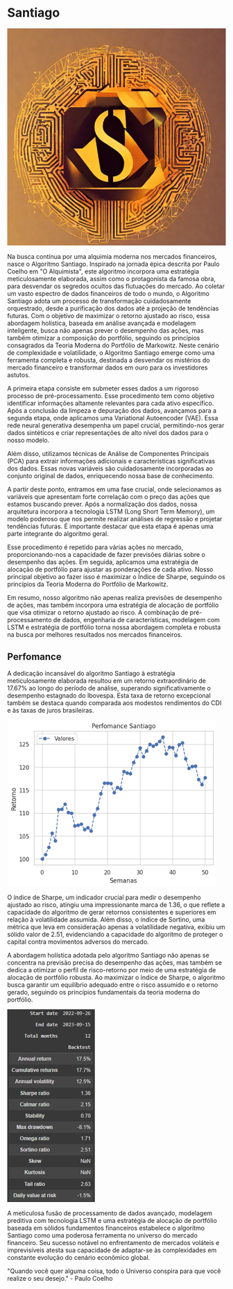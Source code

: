 # Santiago

<img src="./img/SantiagoQuant.jpg">

Na busca contínua por uma alquimia moderna nos mercados financeiros, nasce o Algoritmo Santiago. Inspirado na jornada épica descrita por Paulo Coelho em "O Alquimista", este algoritmo incorpora uma estratégia meticulosamente elaborada, assim como o protagonista da famosa obra, para desvendar os segredos ocultos das flutuações do mercado. Ao coletar um vasto espectro de dados financeiros de todo o mundo, o Algoritmo Santiago adota um processo de transformação cuidadosamente orquestrado, desde a purificação dos dados até a projeção de tendências futuras. Com o objetivo de maximizar o retorno ajustado ao risco, essa abordagem holística, baseada em análise avançada e modelagem inteligente, busca não apenas prever o desempenho das ações, mas também otimizar a composição do portfólio, seguindo os princípios consagrados da Teoria Moderna do Portfólio de Markowitz. Neste cenário de complexidade e volatilidade, o Algoritmo Santiago emerge como uma ferramenta completa e robusta, destinada a desvendar os mistérios do mercado financeiro e transformar dados em ouro para os investidores astutos.

A primeira etapa consiste em submeter esses dados a um rigoroso processo de pré-processamento. Esse procedimento tem como objetivo identificar informações altamente relevantes para cada ativo específico. Após a conclusão da limpeza e depuração dos dados, avançamos para a segunda etapa, onde aplicamos uma Variational Autoencoder (VAE). Essa rede neural generativa desempenha um papel crucial, permitindo-nos gerar dados sintéticos e criar representações de alto nível dos dados para o nosso modelo.

Além disso, utilizamos técnicas de Análise de Componentes Principais (PCA) para extrair informações adicionais e características significativas dos dados. Essas novas variáveis são cuidadosamente incorporadas ao conjunto original de dados, enriquecendo nossa base de conhecimento.

A partir deste ponto, entramos em uma fase crucial, onde selecionamos as variáveis que apresentam forte correlação com o preço das ações que estamos buscando prever. Após a normalização dos dados, nossa arquitetura incorpora a tecnologia LSTM (Long Short Term Memory), um modelo poderoso que nos permite realizar análises de regressão e projetar tendências futuras. É importante destacar que esta etapa é apenas uma parte integrante do algoritmo geral.

Esse procedimento é repetido para várias ações no mercado, proporcionando-nos a capacidade de fazer previsões diárias sobre o desempenho das ações. Em seguida, aplicamos uma estratégia de alocação de portfólio para ajustar as ponderações de cada ativo. Nosso principal objetivo ao fazer isso é maximizar o Índice de Sharpe, seguindo os princípios da Teoria Moderna do Portfólio de Markowitz.

Em resumo, nosso algoritmo não apenas realiza previsões de desempenho de ações, mas também incorpora uma estratégia de alocação de portfólio que visa otimizar o retorno ajustado ao risco. A combinação de pré-processamento de dados, engenharia de características, modelagem com LSTM e estratégia de portfólio torna nossa abordagem completa e robusta na busca por melhores resultados nos mercados financeiros.

## Perfomance

A dedicação incansável do algoritmo Santiago à estratégia meticulosamente elaborada resultou em um retorno extraordinário de 17.67% ao longo do período de análise, superando significativamente o desempenho estagnado do Ibovespa. Esta taxa de retorno excepcional também se destaca quando comparada aos modestos rendimentos do CDI e às taxas de juros brasileiras.

<img src="./img/SantiagoRetorno.png">

O índice de Sharpe, um indicador crucial para medir o desempenho ajustado ao risco, atingiu uma impressionante marca de 1.36, o que reflete a capacidade do algoritmo de gerar retornos consistentes e superiores em relação à volatilidade assumida. Além disso, o índice de Sortino, uma métrica que leva em consideração apenas a volatilidade negativa, exibiu um sólido valor de 2.51, evidenciando a capacidade do algoritmo de proteger o capital contra movimentos adversos do mercado.

A abordagem holística adotada pelo algoritmo Santiago não apenas se concentra na previsão precisa do desempenho das ações, mas também se dedica a otimizar o perfil de risco-retorno por meio de uma estratégia de alocação de portfólio robusta. Ao maximizar o índice de Sharpe, o algoritmo busca garantir um equilíbrio adequado entre o risco assumido e o retorno gerado, seguindo os princípios fundamentais da teoria moderna do portfólio.

<img src="./img/SantiagoQuantIndicadores.png">

A meticulosa fusão de processamento de dados avançado, modelagem preditiva com tecnologia LSTM e uma estratégia de alocação de portfólio baseada em sólidos fundamentos financeiros estabelece o algoritmo Santiago como uma poderosa ferramenta no universo do mercado financeiro. Seu sucesso notável no enfrentamento de mercados voláteis e imprevisíveis atesta sua capacidade de adaptar-se às complexidades em constante evolução do cenário econômico global.


"Quando você quer alguma coisa, todo o Universo conspira para que você realize o seu desejo." - Paulo Coelho 
